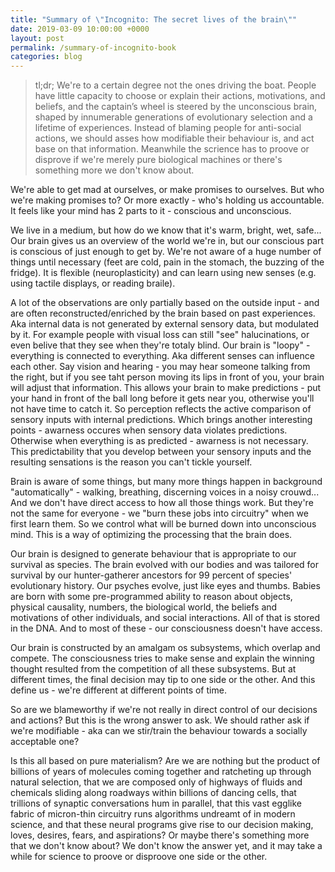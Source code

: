 ```yaml
---
title: "Summary of \"Incognito: The secret lives of the brain\""
date: 2019-03-09 10:00:00 +0000
layout: post
permalink: /summary-of-incognito-book
categories: blog
---
```


> tl;dr; We're to a certain degree not the ones driving the boat. People have little capacity to choose or explain their actions, motivations, and beliefs, and the captain’s wheel is steered by the unconscious brain, shaped by innumerable generations of evolutionary selection and a lifetime of experiences. Instead of blaming people for anti-social actions, we should asses how modifiable their behaviour is, and act base on that information. Meanwhile the scrience has to proove or disprove if we're merely pure biological machines or there's something more we don't know about.

We're able to get mad at ourselves, or make promises to ourselves. But who we're making promises to? Or more exactly - who's holding us accountable. It feels like your mind has 2 parts to it - conscious and unconscious.

We live in a medium, but how do we know that it's warm, bright, wet, safe...
Our brain gives us an overview of the world we're in, but our conscious part is conscious of just enough to get by. We're not aware of a huge number of things until necessary (feet are cold, pain in the stomach, the buzzing of the fridge).
It is flexible (neuroplasticity) and can learn using new senses (e.g. using tactile displays, or reading braile).

A lot of the observations are only partially based on the outside input - and are often reconstructed/enriched by the brain based on past experiences. Aka internal data is not generated by external sensory data, but modulated by it. For example people with visual loss can still "see" halucinations, or even belive that they see when they're totaly blind.
Our brain is "loopy" - everything is connected to everything. Aka different senses can influence each other. Say vision and hearing - you may hear someone talking from the right, but if you see taht person moving its lips in front of you, your brain will adjust that information. This allows your brain to make predictions - put your hand in front of the ball long before it gets near you, otherwise you'll not have time to catch it.
So perception reflects the active comparison of sensory inputs with internal predictions. Which brings another interesting points - awarness occures when sensory data violates predictions. Otherwise when everything is as predicted - awarness is not necessary. This predictability that you develop between your sensory inputs and the resulting sensations is the reason you can't tickle yourself.

Brain is aware of some things, but many more things happen in background "automatically" - walking, breathing, discerning voices in a noisy crouwd... And we don't have direct access to how all those things work. But they're not the same for everyone - we "burn these jobs into circuitry" when we first learn them. So we control what will be burned down into unconscious mind. This is a way of optimizing the processing that the brain does.

Our brain is designed to generate behaviour that is appropriate to our survival as species. The brain evolved with our bodies and was tailored for survival by our hunter-gatherer ancestors for 99 percent of species' evolutionary history. Our psyches evolve, just like eyes and thumbs. Babies are born with some pre-programmed ability to reason about objects, physical causality, numbers, the biological world, the beliefs and motivations of other individuals, and social interactions. All of that is stored in the DNA. And to most of these - our consciousness doesn't have access.

Our brain is constructed by an amalgam os subsystems, which overlap and compete. The consciousness tries to make sense and explain the winning thought resulted from the competition of all these subsystems. But at different times, the final decision may tip to one side or the other. And this define us - we're different at different points of time.

So are we blameworthy if we're not really in direct control of our decisions and actions? But this is the wrong answer to ask. We should rather ask if we're modifiable - aka can we stir/train the behaviour towards a socially acceptable one?

Is this all based on pure materialism? Are we are nothing but the product of billions of years of molecules coming together and ratcheting up through natural selection, that we are composed only of highways of fluids and chemicals sliding along roadways within billions of dancing cells, that trillions of synaptic conversations hum in parallel, that this vast egglike fabric of micron-thin circuitry runs algorithms undreamt of in modern science, and that these neural programs give rise to our decision making, loves, desires, fears, and aspirations? Or maybe there's something more that we don't know about? We don't know the answer yet, and it may take a while for science to proove or disproove one side or the other.
